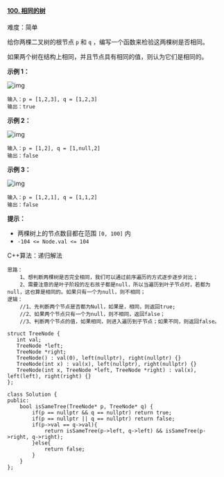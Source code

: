 #### [100. 相同的树](https://leetcode-cn.com/problems/same-tree/)

难度：简单

给你两棵二叉树的根节点 `p` 和 `q` ，编写一个函数来检验这两棵树是否相同。

如果两个树在结构上相同，并且节点具有相同的值，则认为它们是相同的。

**示例 1：**

![img](https://assets.leetcode.com/uploads/2020/12/20/ex1.jpg)

```
输入：p = [1,2,3], q = [1,2,3]
输出：true
```

**示例 2：**

![img](https://assets.leetcode.com/uploads/2020/12/20/ex2.jpg)

```
输入：p = [1,2], q = [1,null,2]
输出：false
```

**示例 3：**

![img](https://assets.leetcode.com/uploads/2020/12/20/ex3.jpg)

```
输入：p = [1,2,1], q = [1,1,2]
输出：false
```

 

**提示：**

- 两棵树上的节点数目都在范围 `[0, 100]` 内
- `-104 <= Node.val <= 104`



C++算法：递归解法

```
思路：
	1、想判断两棵树是否完全相同，我们可以通过前序遍历的方式逐步逐步对比；
	2、需要注意的是叶子阶段的左右孩子都是null，所以当遍历到叶子节点时，若都为null，这也算是相同的。如果只有一个为null，则不相同；
逻辑：
	//1、先判断两个节点是否都为Null，如果是，相同，则返回true;
	//2、如果两个节点只有一个为null，则不相同，返回false；
	//3、判断两个节点的值，如果相同，则进入遍历到子节点；如果不同，则返回false。

struct TreeNode {
   int val;
   TreeNode *left;
   TreeNode *right;
   TreeNode() : val(0), left(nullptr), right(nullptr) {}
   TreeNode(int x) : val(x), left(nullptr), right(nullptr) {}
   TreeNode(int x, TreeNode *left, TreeNode *right) : val(x), left(left), right(right) {}
};
 
class Solution {
public:
    bool isSameTree(TreeNode* p, TreeNode* q) {
        if(p == nullptr && q == nullptr) return true;
        if(p == nullptr || q == nullptr) return false;
        if(p->val == q->val){
            return isSameTree(p->left, q->left) && isSameTree(p->right, q->right);
        }else{
            return false;
        }
    }
};
```


